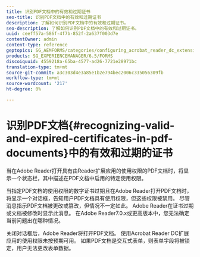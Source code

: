 ```yaml
---
title: 识别PDF文档中的有效和过期证书
seo-title: 识别PDF文档中的有效和过期证书
description: 了解如何识别PDF文档中的有效和过期证书。
seo-description: 了解如何识别PDF文档中的有效和过期证书。
uuid: ceeff57a-586f-4f7b-852f-2a637f003d7e
contentOwner: admin
content-type: reference
geptopics: SG_AEMFORMS/categories/configuring_acrobat_reader_dc_extensions
products: SG_EXPERIENCEMANAGER/6.5/FORMS
discoiquuid: 4559218a-65ba-4577-ad26-7721e28971bc
translation-type: tm+mt
source-git-commit: a3c303d4e3a85e1b2e794bec2006c335056309fb
workflow-type: tm+mt
source-wordcount: '217'
ht-degree: 0%

---
```



# 识别PDF文档{#recognizing-valid-and-expired-certificates-in-pdf-documents}中的有效和过期的证书

当在Adobe Reader打开具有由Reader扩展应用的使用权限的PDF文档时，将显示一个状态栏，其中描述在PDF文档中启用的特定使用权限。

当指定PDF文档的使用权限的数字证书过期且在Adobe Reader打开PDF文档时，将显示一个对话框，告知用户PDF文档具有使用权限，但这些权限被禁用。 尽管消息指示PDF文档被更改或篡改，但情况不一定如此。 Adobe Reader在证书过期或文档被修改时显示此消息。 在Adobe Reader7.0.x或更高版本中，您无法确定当前问题出在哪种情况。

关闭对话框后，Adobe Reader将打开PDF文档。 使用Acrobat Reader DC扩展应用的使用权限未按预期可用。 如果PDF文档是交互式表单，则表单字段将被锁定，用户无法更改表单数据。

